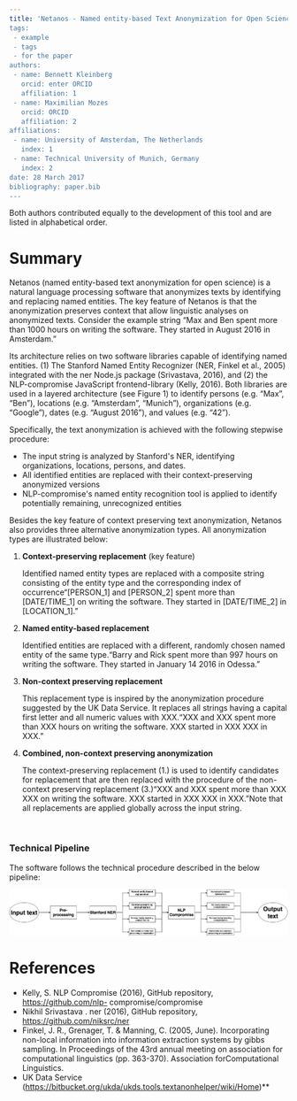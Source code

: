 ```yaml
---
title: 'Netanos - Named entity-based Text Anonymization for Open Science.
tags:
 - example
 - tags
 - for the paper
authors:
 - name: Bennett Kleinberg
   orcid: enter ORCID
   affiliation: 1
 - name: Maximilian Mozes
   orcid: ORCID
   affiliation: 2
affiliations:
 - name: University of Amsterdam, The Netherlands
   index: 1
 - name: Technical University of Munich, Germany
   index: 2
date: 28 March 2017
bibliography: paper.bib
---
```


Both authors contributed equally to the development of this tool and are listed in alphabetical order.

# Summary

Netanos (named entity-based text anonymization for open science) is a natural language processing software that anonymizes texts by identifying and replacing named entities. The key feature of Netanos is that the anonymization preserves context that allow linguistic analyses on anonymized texts. Consider the example string “Max and Ben spent more than 1000 hours on writing the software. They started in August 2016 in Amsterdam.”

Its architecture relies on two software libraries capable of identifying named entities. (1) The Stanford Named Entity Recognizer (NER, Finkel et al., 2005) integrated with the ner Node.js package (Srivastava, 2016), and (2) the NLP-compromise JavaScript frontend-library (Kelly, 2016). Both libraries are used in a layered architecture (see Figure 1) to identify persons (e.g. “Max”, “Ben”), locations (e.g. “Amsterdam”, “Munich”), organizations (e.g. “Google”), dates (e.g. “August 2016”), and values (e.g. “42”).

Specifically, the text anonymization is achieved with the following stepwise procedure:

* The input string is analyzed by Stanford's NER, identifying organizations, locations, persons, and dates.
* All identified entities are replaced with their context-preserving anonymized versions
* NLP-compromise's named entity recognition tool is applied to identify potentially remaining, unrecognized entities

Besides the key feature of context preserving text anonymization, Netanos also provides three alternative anonymization types. All anonymization types are illustrated below:

1. **Context-preserving replacement** (key feature)

   Identified named entity types are replaced with a composite string consisting of the entity type and the corresponding index of occurrence“[PERSON_1] and [PERSON_2] spent more than [DATE/TIME_1] on writing the software. They started in [DATE/TIME_2] in [LOCATION_1].”

2. **Named entity-based replacement**

   Identified entities are replaced with a different, randomly chosen named entity of the same type.“Barry and Rick spent more than 997 hours on writing the software. They started in January 14 2016 in Odessa.”

3. **Non-context preserving replacement**

   This replacement type is inspired by the anonymization procedure suggested by the UK Data Service. It replaces all strings having a capital first letter and all numeric values with XXX.“XXX and XXX spent more than XXX hours on writing the software. XXX started in XXX XXX in XXX.”

4. **Combined, non-context preserving anonymization**

   The context-preserving replacement (1.) is used to identify candidates for replacement that are then replaced with the procedure of the non-context preserving replacement (3.)“XXX and XXX spent more than XXX XXX on writing the software. XXX started in XXX XXX in XXX.”Note that all replacements are applied globally across the input string.

   ​

###  Technical Pipeline

The software follows the technical procedure described in the below pipeline:

![Technical Pipeline](tex/images/technical_pipeline.jpg)

# References

* Kelly, S. NLP Compromise (2016), GitHub repository, https://github.com/nlp- compromise/compromise
* Nikhil Srivastava . ner (2016), GitHub repository, https://github.com/niksrc/ner
* Finkel, J. R., Grenager, T. & Manning, C. (2005, June). Incorporating non-local information into information extraction systems by gibbs sampling. In Proceedings of the 43rd annual meeting on association for computational linguistics (pp. 363-370). Association forComputational Linguistics.
* UK Data Service (https://bitbucket.org/ukda/ukds.tools.textanonhelper/wiki/Home)**
